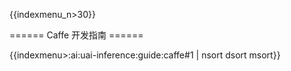 {{indexmenu_n>30}}

====== Caffe 开发指南 ======

{{indexmenu>:ai:uai-inference:guide:caffe#1 | nsort dsort msort}}